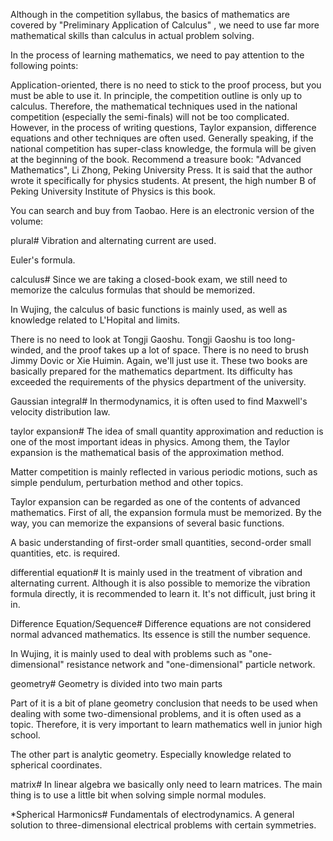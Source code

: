 

Although in the competition syllabus, the basics of mathematics are covered by "Preliminary Application of Calculus" , we need to use far more mathematical skills than calculus in actual problem solving.

In the process of learning mathematics, we need to pay attention to the following points:

Application-oriented, there is no need to stick to the proof process, but you must be able to use it.
In principle, the competition outline is only up to calculus. Therefore, the mathematical techniques used in the national competition (especially the semi-finals) will not be too complicated. However, in the process of writing questions, Taylor expansion, difference equations and other techniques are often used. Generally speaking, if the national competition has super-class knowledge, the formula will be given at the beginning of the book.
Recommend a treasure book: "Advanced Mathematics", Li Zhong, Peking University Press. It is said that the author wrote it specifically for physics students. At present, the high number B of Peking University Institute of Physics is this book.

You can search and buy from Taobao. Here is an electronic version of the volume:

plural#
Vibration and alternating current are used.

Euler's formula.

calculus#
Since we are taking a closed-book exam, we still need to memorize the calculus formulas that should be memorized.

In Wujing, the calculus of basic functions is mainly used, as well as knowledge related to L'Hopital and limits.

There is no need to look at Tongji Gaoshu. Tongji Gaoshu is too long-winded, and the proof takes up a lot of space. There is no need to brush Jimmy Dovic or Xie Huimin. Again, we'll just use it. These two books are basically prepared for the mathematics department. Its difficulty has exceeded the requirements of the physics department of the university.

Gaussian integral#
In thermodynamics, it is often used to find Maxwell's velocity distribution law.

taylor expansion#
The idea of ​​small quantity approximation and reduction is one of the most important ideas in physics. Among them, the Taylor expansion is the mathematical basis of the approximation method.

Matter competition is mainly reflected in various periodic motions, such as simple pendulum, perturbation method and other topics.

Taylor expansion can be regarded as one of the contents of advanced mathematics. First of all, the expansion formula must be memorized. By the way, you can memorize the expansions of several basic functions.

A basic understanding of first-order small quantities, second-order small quantities, etc. is required.

differential equation#
It is mainly used in the treatment of vibration and alternating current. Although it is also possible to memorize the vibration formula directly, it is recommended to learn it. It's not difficult, just bring it in.

Difference Equation/Sequence#
Difference equations are not considered normal advanced mathematics. Its essence is still the number sequence.

In Wujing, it is mainly used to deal with problems such as "one-dimensional" resistance network and "one-dimensional" particle network.

geometry#
Geometry is divided into two main parts

Part of it is a bit of plane geometry conclusion that needs to be used when dealing with some two-dimensional problems, and it is often used as a topic. Therefore, it is very important to learn mathematics well in junior high school.

The other part is analytic geometry. Especially knowledge related to spherical coordinates.

matrix#
In linear algebra we basically only need to learn matrices. The main thing is to use a little bit when solving simple normal modules.

*Spherical Harmonics#
Fundamentals of electrodynamics. A general solution to three-dimensional electrical problems with certain symmetries.
